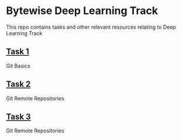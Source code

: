 # Bytewise Deep Learning Track 

This repo contains tasks and other relevant resources relating to Deep Learning Track

## [Task 1](https://github.com/afk-Legacy/Deep-Learning-BWF-Abdul-Rahman/tree/main/Task-1-Git-Basics)
Git Basics

## [Task 2](https://github.com/afk-Legacy/Deep-Learning-BWF-Abdul-Rahman/tree/main/Task-2-Git-Remote-Repos)
Git Remote Repositories 

## [Task 3](https://github.com/afk-Legacy/Deep-Learning-BWF-Abdul-Rahman/tree/main/Task-3-Python-Basics-Syntax-Variables-Datatypes-Code-Execution)
Git Remote Repositories 
